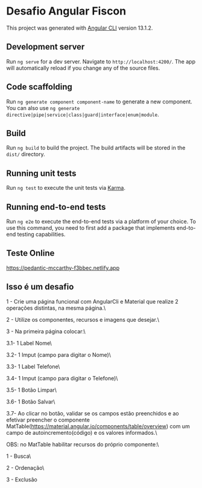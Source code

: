 # Desafio Angular Fiscon

This project was generated with [Angular CLI](https://github.com/angular/angular-cli) version 13.1.2.

## Development server

Run `ng serve` for a dev server. Navigate to `http://localhost:4200/`. The app will automatically reload if you change any of the source files.

## Code scaffolding

Run `ng generate component component-name` to generate a new component. You can also use `ng generate directive|pipe|service|class|guard|interface|enum|module`.

## Build

Run `ng build` to build the project. The build artifacts will be stored in the `dist/` directory.

## Running unit tests

Run `ng test` to execute the unit tests via [Karma](https://karma-runner.github.io).

## Running end-to-end tests

Run `ng e2e` to execute the end-to-end tests via a platform of your choice. To use this command, you need to first add a package that implements end-to-end testing capabilities.

## Teste Online

https://pedantic-mccarthy-f3bbec.netlify.app

## Isso é um desafio

1 - Crie uma página funcional com AngularCli e Material que realize 2 operações distintas, na mesma página.\

2 - Utilize os componentes, recursos e imagens que desejar.\

3 - Na primeira página colocar:\

3.1- 1 Label Nome\

3.2- 1 Imput (campo para digitar o Nome)\

3.3- 1 Label Telefone\

3.4- 1 Imput (campo para digitar o Telefone)\

3.5- 1 Botão Limpar\

3.6- 1 Botão Salvar\

3.7- Ao clicar no botão, validar se os campos estão preenchidos e ao efetivar preencher o componente MatTable(https://material.angular.io/components/table/overview) com um campo de autoincremento(código) e os valores informados.\

OBS: no MatTable habilitar recursos do próprio componente:\

1 - Busca\

2 - Ordenação\

3 - Exclusão
